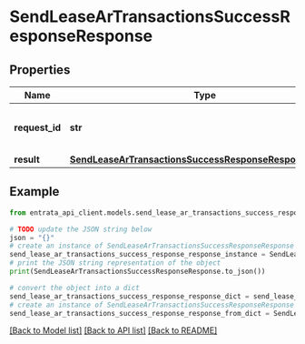 # SendLeaseArTransactionsSuccessResponseResponse


## Properties

Name | Type | Description | Notes
------------ | ------------- | ------------- | -------------
**request_id** | **str** | The unique identifier for the request | 
**result** | [**SendLeaseArTransactionsSuccessResponseResponseResult**](SendLeaseArTransactionsSuccessResponseResponseResult.md) |  | 

## Example

```python
from entrata_api_client.models.send_lease_ar_transactions_success_response_response import SendLeaseArTransactionsSuccessResponseResponse

# TODO update the JSON string below
json = "{}"
# create an instance of SendLeaseArTransactionsSuccessResponseResponse from a JSON string
send_lease_ar_transactions_success_response_response_instance = SendLeaseArTransactionsSuccessResponseResponse.from_json(json)
# print the JSON string representation of the object
print(SendLeaseArTransactionsSuccessResponseResponse.to_json())

# convert the object into a dict
send_lease_ar_transactions_success_response_response_dict = send_lease_ar_transactions_success_response_response_instance.to_dict()
# create an instance of SendLeaseArTransactionsSuccessResponseResponse from a dict
send_lease_ar_transactions_success_response_response_from_dict = SendLeaseArTransactionsSuccessResponseResponse.from_dict(send_lease_ar_transactions_success_response_response_dict)
```
[[Back to Model list]](../README.md#documentation-for-models) [[Back to API list]](../README.md#documentation-for-api-endpoints) [[Back to README]](../README.md)


